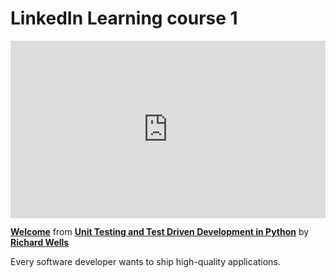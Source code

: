 <h1> LinkedIn Learning course 1</h1>

<div style="position:relative;height:0;padding-bottom:56.25%"><iframe width="640" height="360" src="https://www.linkedin.com/learning/embed/unit-testing-and-test-driven-development-in-python/welcome?autoplay=false&claim=AQEdOGxwycqLvAAAAYHzBsmuRGFDvBIi0TWVWygJkb1TRJftquuUM-06527-06MYstQNbtSoA24Km_cCSUf69ADaLSD41o0cflu5PuOHLCxZWEcctAxVSazy3S1IjBFIfNZeGok0y9ODkJxsR1TdO-ibxu_eEDGEIn-45ZSJmzo3G4R5kTKQ23zVi6U3wLKLQoy7rJtweKc7t30foazb1s74slaJkR7YT0rHwpsVLhSTvWjawShoxOav5UXWaOBRRaSjOUsE5WBObF6o3jnBTPn8aMvw1FmRxd_culoEZWwQNgJe3QO6LNlH7B1O3z0UDpM9vwGYWfW_tIoZe9taJToHQqHDf_BGhbDRyS1WcJpqsG8xX4KObYJkPgVR6LcH4yVZof_ZnTpJ8SqjJdTB80VwhHXpoRlYH9eysqo0VsN7wl2YBXLEbUYH0mTnqFc7dxpBt0TL8B8UNUZFDjdkZI48-DAFvKxCYKR614_SmYrfEvNuhdoYrwlLPXvqOGPKsuxffUZjO8p1_cEvJ9KhYHcktKHR7YqmE_-Jzaj9z5PCtqKZPm4c0XNoYmuiYqDKPckf_iGHxIw21OUyeVdImIUjHcZiInHc7PrTAHJfpFMQGEBgJ-Sl0aEuCgqp6yIPnKsUrmyHO9ajUW6Kn_PeaFjmZkoDdFld5ceuYlbfnt-rgzIFPcUK0KZ9wbWhWRU3hclEBxiIAXCgqke5mII6frdCkvGJG3uD7lrODb1mP9oUWxluNJoS1Tt8k3u6W4qMO_KaR5wDhfrWRfQjH2mlbzO7SBC7AM9qot1zIOkxBbCCWUpxUfJVhTZA_VtiwErDtshIL0RmA7o00RqEvGjMLoM2EkNrl2ta1auUWlEHBFAvAuwoXVPszGi4-2YGU2dIsx9WYpiNDFHJ9Ct98UHcHKIy7gwDpaW74sHOwvA54IhPHPipw5qI9TRiLVDgtjON5KUK7gTX9XWbzIOLE53zmnW-nW0HPLqXQLlk4yrOZHlYVvY2TH2i6z7k3_2SuoPeHJrDqMxGHsOmYeZBOpt2PYc8Xq7Wum1l7y-8BLJrvGC-1Y7hZNkhOMc-HMI5JdPDzBSjs5tgDTYNQVXfHOI5YwO9WJZQvK_O3Fez1ggrWVJ5xNfS3Lk7KM1s2J1XV0f6f8YcKNcNFpp3WA030OhF80aEHlIHPjjoJL2aGf_6xbaq&lipi=urn%3Ali%3Apage%3Ad_learning_content%3B%2Fa4%2F5coCT8%2BCX26Y26NKNg%3D%3D&licu" mozallowfullscreen="true" webkitallowfullscreen="true" allowfullscreen="true" frameborder="0" style="position:absolute;width:100%;height:100%;left:0"></iframe></div><p><strong><a href="https://www.linkedin.com/learning/unit-testing-and-test-driven-development-in-python/welcome?trk=embed_lil">Welcome</a></strong> from <strong><a href="https://www.linkedin.com/learning/unit-testing-and-test-driven-development-in-python?trk=embed_lil">Unit Testing and Test Driven Development in Python</a></strong> by <strong><a href="https://www.linkedin.com/learning/instructors/richard-wells?trk=embed_lil">Richard Wells</a></strong></p>


Every software developer wants to ship high-quality applications.
